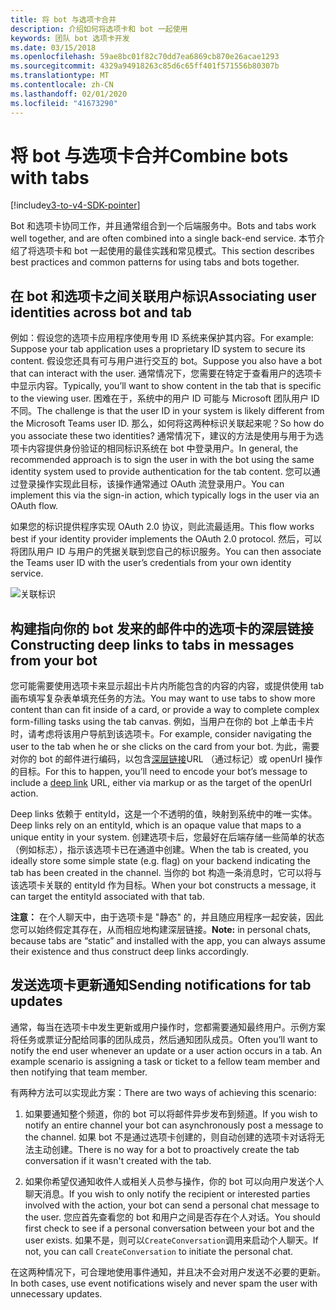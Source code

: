 ```yaml
---
title: 将 bot 与选项卡合并
description: 介绍如何将选项卡和 bot 一起使用
keywords: 团队 bot 选项卡开发
ms.date: 03/15/2018
ms.openlocfilehash: 59ae8bc01f82c70dd7ea6869cb870e26acae1293
ms.sourcegitcommit: 4329a94918263c85d6c65ff401f571556b80307b
ms.translationtype: MT
ms.contentlocale: zh-CN
ms.lasthandoff: 02/01/2020
ms.locfileid: "41673290"
---
```

# <a name="combine-bots-with-tabs"></a><span data-ttu-id="f6cf9-104">将 bot 与选项卡合并</span><span class="sxs-lookup"><span data-stu-id="f6cf9-104">Combine bots with tabs</span></span>

[!include[v3-to-v4-SDK-pointer](~/includes/v3-to-v4-pointer-bots.md)]

<span data-ttu-id="f6cf9-105">Bot 和选项卡协同工作，并且通常组合到一个后端服务中。</span><span class="sxs-lookup"><span data-stu-id="f6cf9-105">Bots and tabs work well together, and are often combined into a single back-end service.</span></span> <span data-ttu-id="f6cf9-106">本节介绍了将选项卡和 bot 一起使用的最佳实践和常见模式。</span><span class="sxs-lookup"><span data-stu-id="f6cf9-106">This section describes best practices and common patterns for using tabs and bots together.</span></span>

## <a name="associating-user-identities-across-bot-and-tab"></a><span data-ttu-id="f6cf9-107">在 bot 和选项卡之间关联用户标识</span><span class="sxs-lookup"><span data-stu-id="f6cf9-107">Associating user identities across bot and tab</span></span>

<span data-ttu-id="f6cf9-108">例如：假设您的选项卡应用程序使用专用 ID 系统来保护其内容。</span><span class="sxs-lookup"><span data-stu-id="f6cf9-108">For example: Suppose your tab application uses a proprietary ID system to secure its content.</span></span> <span data-ttu-id="f6cf9-109">假设您还具有可与用户进行交互的 bot。</span><span class="sxs-lookup"><span data-stu-id="f6cf9-109">Suppose you also have a bot that can interact with the user.</span></span> <span data-ttu-id="f6cf9-110">通常情况下，您需要在特定于查看用户的选项卡中显示内容。</span><span class="sxs-lookup"><span data-stu-id="f6cf9-110">Typically, you’ll want to show content in the tab that is specific to the viewing user.</span></span> <span data-ttu-id="f6cf9-111">困难在于，系统中的用户 ID 可能与 Microsoft 团队用户 ID 不同。</span><span class="sxs-lookup"><span data-stu-id="f6cf9-111">The challenge is that the user ID in your system is likely different from the Microsoft Teams user ID.</span></span> <span data-ttu-id="f6cf9-112">那么，如何将这两种标识关联起来呢？</span><span class="sxs-lookup"><span data-stu-id="f6cf9-112">So how do you associate these two identities?</span></span>
<span data-ttu-id="f6cf9-113">通常情况下，建议的方法是使用与用于为选项卡内容提供身份验证的相同标识系统在 bot 中登录用户。</span><span class="sxs-lookup"><span data-stu-id="f6cf9-113">In general, the recommended approach is to sign the user in with the bot using the same identity system used to provide authentication for the tab content.</span></span> <span data-ttu-id="f6cf9-114">您可以通过登录操作实现此目标，该操作通常通过 OAuth 流登录用户。</span><span class="sxs-lookup"><span data-stu-id="f6cf9-114">You can implement this via the sign-in action, which typically logs in the user via an OAuth flow.</span></span>

<span data-ttu-id="f6cf9-115">如果您的标识提供程序实现 OAuth 2.0 协议，则此流最适用。</span><span class="sxs-lookup"><span data-stu-id="f6cf9-115">This flow works best if your identity provider implements the OAuth 2.0 protocol.</span></span> <span data-ttu-id="f6cf9-116">然后，可以将团队用户 ID 与用户的凭据关联到您自己的标识服务。</span><span class="sxs-lookup"><span data-stu-id="f6cf9-116">You can then associate the Teams user ID with the user’s credentials from your own identity service.</span></span>

   ![关联标识](~/assets/images/bots/associating_contexts.png)

## <a name="constructing-deep-links-to-tabs-in-messages-from-your-bot"></a><span data-ttu-id="f6cf9-118">构建指向你的 bot 发来的邮件中的选项卡的深层链接</span><span class="sxs-lookup"><span data-stu-id="f6cf9-118">Constructing deep links to tabs in messages from your bot</span></span>

<span data-ttu-id="f6cf9-119">您可能需要使用选项卡来显示超出卡片内所能包含的内容的内容，或提供使用 tab 画布填写复杂表单填充任务的方法。</span><span class="sxs-lookup"><span data-stu-id="f6cf9-119">You may want to use tabs to show more content than can fit inside of a card, or provide a way to complete complex form-filling tasks using the tab canvas.</span></span> <span data-ttu-id="f6cf9-120">例如，当用户在你的 bot 上单击卡片时，请考虑将该用户导航到该选项卡。</span><span class="sxs-lookup"><span data-stu-id="f6cf9-120">For example, consider navigating the user to the tab when he or she clicks on the card from your bot.</span></span> <span data-ttu-id="f6cf9-121">为此，需要对你的 bot 的邮件进行编码，以包含[深层链接](~/concepts/build-and-test/deep-links.md)URL （通过标记）或 openUrl 操作的目标。</span><span class="sxs-lookup"><span data-stu-id="f6cf9-121">For this to happen, you’ll need to encode your bot’s message to include a [deep link](~/concepts/build-and-test/deep-links.md) URL, either via markup or as the target of the openUrl action.</span></span>

<span data-ttu-id="f6cf9-122">Deep links 依赖于 entityId，这是一个不透明的值，映射到系统中的唯一实体。</span><span class="sxs-lookup"><span data-stu-id="f6cf9-122">Deep links rely on an entityId, which is an opaque value that maps to a unique entity in your system.</span></span> <span data-ttu-id="f6cf9-123">创建选项卡后，您最好在后端存储一些简单的状态（例如标志），指示该选项卡已在通道中创建。</span><span class="sxs-lookup"><span data-stu-id="f6cf9-123">When the tab is created, you ideally store some simple state (e.g. flag) on your backend indicating the tab has been created in the channel.</span></span> <span data-ttu-id="f6cf9-124">当你的 bot 构造一条消息时，它可以将与该选项卡关联的 entityId 作为目标。</span><span class="sxs-lookup"><span data-stu-id="f6cf9-124">When your bot constructs a message, it can target the entityId associated with that tab.</span></span>

<span data-ttu-id="f6cf9-125">**注意：** 在个人聊天中，由于选项卡是 "静态" 的，并且随应用程序一起安装，因此您可以始终假定其存在，从而相应地构建深层链接。</span><span class="sxs-lookup"><span data-stu-id="f6cf9-125">**Note:** in personal chats, because tabs are “static” and installed with the app, you can always assume their existence and thus construct deep links accordingly.</span></span>

## <a name="sending-notifications-for-tab-updates"></a><span data-ttu-id="f6cf9-126">发送选项卡更新通知</span><span class="sxs-lookup"><span data-stu-id="f6cf9-126">Sending notifications for tab updates</span></span>

<span data-ttu-id="f6cf9-127">通常，每当在选项卡中发生更新或用户操作时，您都需要通知最终用户。示例方案将任务或票证分配给同事的团队成员，然后通知团队成员。</span><span class="sxs-lookup"><span data-stu-id="f6cf9-127">Often you’ll want to notify the end user whenever an update or a user action occurs in a tab. An example scenario is assigning a task or ticket to a fellow team member and then notifying that team member.</span></span>

<span data-ttu-id="f6cf9-128">有两种方法可以实现此方案：</span><span class="sxs-lookup"><span data-stu-id="f6cf9-128">There are two ways of achieving this scenario:</span></span>

1. <span data-ttu-id="f6cf9-129">如果要通知整个频道，你的 bot 可以将邮件异步发布到频道。</span><span class="sxs-lookup"><span data-stu-id="f6cf9-129">If you wish to notify an entire channel your bot can asynchronously post a message to the channel.</span></span> <span data-ttu-id="f6cf9-130">如果 bot 不是通过选项卡创建的，则自动创建的选项卡对话将无法主动创建。</span><span class="sxs-lookup"><span data-stu-id="f6cf9-130">There is no way for a bot to proactively create the tab conversation if it wasn't created with the tab.</span></span>

2. <span data-ttu-id="f6cf9-131">如果你希望仅通知收件人或相关人员参与操作，你的 bot 可以向用户发送个人聊天消息。</span><span class="sxs-lookup"><span data-stu-id="f6cf9-131">If you wish to only notify the recipient or interested parties involved with the action, your bot can send a personal chat message to the user.</span></span> <span data-ttu-id="f6cf9-132">您应首先查看您的 bot 和用户之间是否存在个人对话。</span><span class="sxs-lookup"><span data-stu-id="f6cf9-132">You should first check to see if a personal conversation between your bot and the user exists.</span></span> <span data-ttu-id="f6cf9-133">如果不是，则可以`CreateConversation`调用来启动个人聊天。</span><span class="sxs-lookup"><span data-stu-id="f6cf9-133">If not, you can call `CreateConversation` to initiate the personal chat.</span></span>

<span data-ttu-id="f6cf9-134">在这两种情况下，可合理地使用事件通知，并且决不会对用户发送不必要的更新。</span><span class="sxs-lookup"><span data-stu-id="f6cf9-134">In both cases, use event notifications wisely and never spam the user with unnecessary updates.</span></span>
